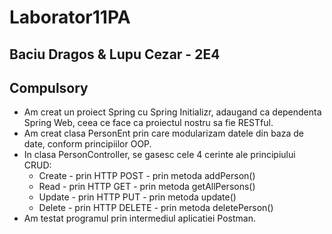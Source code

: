 # Laborator11PA

Baciu Dragos & Lupu Cezar - 2E4
-

Compulsory
-

<ul>
  <li>
    Am creat un proiect Spring cu Spring Initializr, adaugand ca dependenta Spring Web, ceea ce face ca proiectul nostru sa fie RESTful.
  </li>
  <li>
    Am creat clasa PersonEnt prin care modularizam datele din baza de date, conform principiilor OOP.
  </li>
  <li>
    In clasa PersonController, se gasesc cele 4 cerinte ale principiului CRUD:
    <ul>
      <li>
        Create - prin HTTP POST - prin metoda addPerson()
      </li>
      <li>
        Read - prin HTTP GET - prin metoda getAllPersons()
      </li>
      <li>
        Update - prin HTTP PUT - prin metoda update()
        </li>
      <li>
        Delete - prin HTTP DELETE - prin metoda deletePerson()
      </li>
    </ul>
    <li>
      Am testat programul prin intermediul aplicatiei Postman.
  </li>
  </ul>
  

